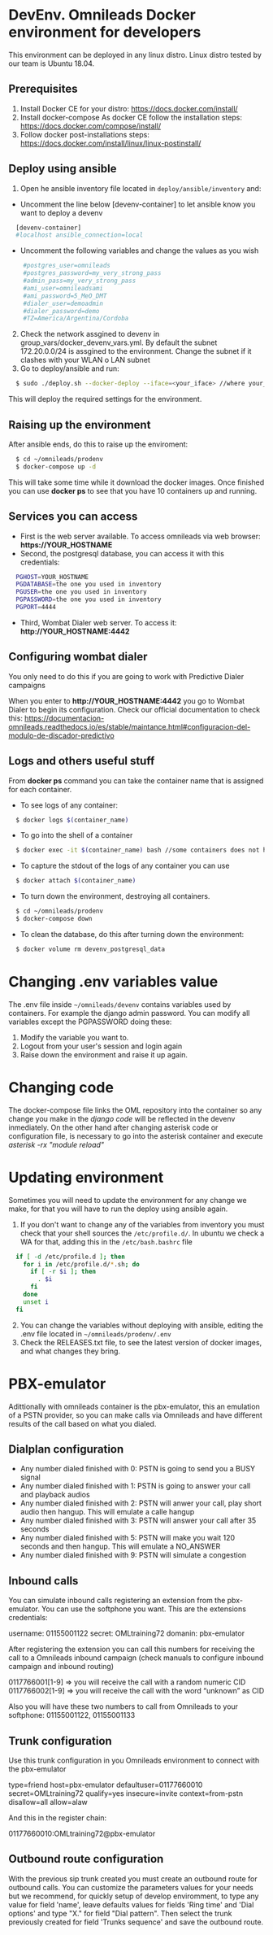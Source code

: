 # DevEnv. Omnileads Docker environment for developers

This environment can be deployed in any linux distro. Linux distro tested by our team is Ubuntu 18.04.

## Prerequisites

1. Install Docker CE for your distro: https://docs.docker.com/install/
2. Install docker-compose
    As docker CE follow the installation steps: https://docs.docker.com/compose/install/
3. Follow docker post-installations steps: https://docs.docker.com/install/linux/linux-postinstall/

## Deploy using ansible

1. Open he ansible inventory file located in `deploy/ansible/inventory` and:
  * Uncomment the line below [devenv-container] to let ansible know you want to deploy a devenv
```sh
  [devenv-container]
  #localhost ansible_connection=local
```
  * Uncomment the following variables and change the values as you wish       
```sh
    #postgres_user=omnileads
    #postgres_password=my_very_strong_pass
    #admin_pass=my_very_strong_pass
    #ami_user=omnileadsami
    #ami_password=5_MeO_DMT
    #dialer_user=demoadmin
    #dialer_password=demo
    #TZ=America/Argentina/Cordoba
```
2. Check the network assgined to devenv in group_vars/docker_devenv_vars.yml. By default the subnet 172.20.0.0/24 is assgined to the environment. Change the subnet if it clashes with your WLAN o LAN subnet
3. Go to deploy/ansible and run:
```sh
  $ sudo ./deploy.sh --docker-deploy --iface=<your_iface> //where your_iface is the network interface of your LAN o WLAN
```
This will deploy the required settings for the environment.

## Raising up the environment

After ansible ends, do this to raise up the enviroment:
```sh
  $ cd ~/omnileads/prodenv
  $ docker-compose up -d
```
This will take some time while it download the docker images. Once finished you can use **docker ps** to see that you have 10 containers up and running.

## Services you can access

* First is the web server available. To access omnileads via web browser: **https://YOUR_HOSTNAME**
* Second, the postgresql database, you can access it with this credentials:
```sh
  PGHOST=YOUR_HOSTNAME
  PGDATABASE=the one you used in inventory
  PGUSER=the one you used in inventory
  PGPASSWORD=the one you used in inventory
  PGPORT=4444
```
* Third, Wombat Dialer web server. To access it: **http://YOUR_HOSTNAME:4442**

## Configuring wombat dialer

You only need to do this if you are going to work with Predictive Dialer campaigns

When you enter to **http://YOUR_HOSTNAME:4442** you go to Wombat Dialer to begin its configuration. Check our official documentation to check this: https://documentacion-omnileads.readthedocs.io/es/stable/maintance.html#configuracion-del-modulo-de-discador-predictivo

## Logs and others useful stuff

From **docker ps** command you can take the container name that is assigned for each container.

* To see logs of any container:
```sh
  $ docker logs $(container_name)
```
* To go into the shell of a container
```sh
  $ docker exec -it $(container_name) bash //some containers does not have bash installed, use sh instead
```
* To capture the stdout of the logs of any container you can use
```sh
  $ docker attach $(container_name)
```
* To turn down the environment, destroying all containers.
```sh
  $ cd ~/omnileads/prodenv
  $ docker-compose down
```
* To clean the database, do this after turning down the environment:
```sh
  $ docker volume rm devenv_postgresql_data
```

# Changing .env variables value

The .env file inside `~/omnileads/devenv` contains variables used by containers. For example the django admin password. You can modify all variables except the PGPASSWORD doing these:

1. Modify the variable you want to.
2. Logout from your user's session and login again
3. Raise down the environment and raise it up again.

# Changing code

The docker-compose file links the OML repository into the container so any change you make in the *django code* will be reflected in the devenv inmediately.
On the other hand after changing asterisk code or configuration file, is necessary to go into the asterisk container and execute *asterisk -rx "module reload"*

# Updating environment

Sometimes you will need to update the environment for any change we make, for that you will have to run the deploy using ansible again.

1. If you don't want to change any of the variables from inventory you must check that your shell sources the `/etc/profile.d/`. In ubuntu we check a WA for that, adding this in the `/etc/bash.bashrc` file
```sh
  if [ -d /etc/profile.d ]; then
    for i in /etc/profile.d/*.sh; do
      if [ -r $i ]; then
        . $i
      fi
    done
    unset i
  fi
```
2. You can change the variables without deploying with ansible, editing the .env file located in `~/omnileads/prodenv/.env`
3. Check the RELEASES.txt file, to see the latest version of docker images, and what changes they bring.

# PBX-emulator

Adittionally with omnileads container is the pbx-emulator, this an emulation of a PSTN provider, so you can make calls via Omnileads and have different results of the call based on what you dialed.

## Dialplan configuration

  - Any number dialed finished with 0: PSTN is going to send you a BUSY signal
  - Any number dialed finished with 1: PSTN is going to answer your call and playback audios
  - Any number dialed finished with 2: PSTN will anwer your call, play short audio then hangup. This will emulate a calle hangup
  -  Any number dialed finished with 3: PSTN will answer your call after 35 seconds
  - Any number dialed finished with 5: PSTN will make you wait 120 seconds and then hangup. This will emulate a NO_ANSWER
  - Any number dialed finished with 9: PSTN will simulate a congestion

## Inbound calls

You can simulate inbound calls registering an extension from the pbx-emulator. You can use the softphone you want. This are the extensions credentials:

  username: 01155001122
  secret: OMLtraining72
  domanin: pbx-emulator

After registering the extension you can call this numbers for receiving the call to a Omnileads inbound campaign (check manuals to configure inbound campaign and inbound routing)

  0117766001[1-9] => you will receive the call with a random numeric CID
  0117766002[1-9] => you will receive the call with the word “unknown” as CID

Also you will have these two numbers to call from Omnileads to your softphone: 01155001122, 01155001133

## Trunk configuration

Use this trunk configuration in you Omnileads environment to connect with the pbx-emulator

  type=friend
  host=pbx-emulator
  defaultuser=01177660010
  secret=OMLtraining72
  qualify=yes
  insecure=invite
  context=from-pstn
  disallow=all
  allow=alaw

And this in the register chain:

  01177660010:OMLtraining72@pbx-emulator

## Outbound route configuration

With the previous sip trunk created you must create an outbound route for outbound calls.
You can customize the parameters values for your needs but we recommend, for quickly setup of develop enviromment, to type any value for field 'name', leave defaults values for fields 'Ring time' and 'Dial options' and type "X." for field "Dial pattern". Then select the trunk previously created for field 'Trunks sequence' and save the outbound route.
